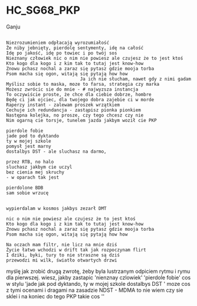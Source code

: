 # HC_SG68_PKP
Ganju

```

Niezrozumieniem odpłacają wyrozumiałość
Że niby jebnięty, pierdolę sentymenty, idę na całość
Idę po jakość, idę po towiec i po twój sos
Nieznany człowiek nic o nim nie powiesz ale czujesz że to jest ktoś
Kto kogo dla kogo i z kim tak to tutaj jest know-how
Znowu pchasz nochal a zaraz się pytasz gdzie mooja torba
Psom macha się ogon, witają się pytają how how
                            Ja ich nie słucham, nawet gdy z nimi gadam
Myślisz sobie to maska, moze to farsa, strategia czy marka
Możesz zwrócic sie do mnie - # najwyzsza instancja
To oczywiście proste, że chce dla ciebie dobrze, hombre
Będę ci jak ojciec, dla twojego dobra zajebie ci w morde
Raperzy instant - zalewam proszek wrzątkiem
Cechuje ich redundancja - zastąpisz pionka pionkiem
Następna kolejka, no prosze, czy tego chcesz czy nie
Nim ogarną cie torsje, tunelem jazda jakbym woził cie PKP

pierdole fobie
jade pod to dyktando
ty w mojej szkole 
pomysł jest marny
dostalbys DST - ale sluchasz na darmo, 

przez RTB, no halo
sluchasz jakbym cie uczyl 
bez cienia mej skruchy
- w oparach tak jest

pierdolone BDB
sam sobie wrzucę


wypierdalam w kosmos jakbys zezarł DMT

nic o nim nie powiesz ale czujesz że to jest ktoś
Kto kogo dla kogo i z kim tak to tutaj jest know-how
Znowu pchasz nochal a zaraz się pytasz gdzie mooja torba
Psom macha się ogon, witają się pytają how how

Na oczach mam filtr, nie licz na mnie dziś
Życie łatwo wchodzi w drift tak jak rozpoczynam flirt 
I dziki, byki, tury to nie straszne są dziś
przewodzi mi wilk, światło otwartych drzwi

```

myślę jak zrobić drugą zwrotę, żeby byla lustrzanym odpiciem rytmu i rymu dla pierwszej. wiesz, jakby zastapic 'nienznay czlowiek' 'pierdole fobie' 
cos w stylu 'jade jak pod dyktando, ty  w mojej szkole dostalbys DST
'
moze cos z tymi ocenami i dragami na zasadzie NDST - MDMA to nie wiem czy sie sklei i na koniec do tego PKP takie cos ''
